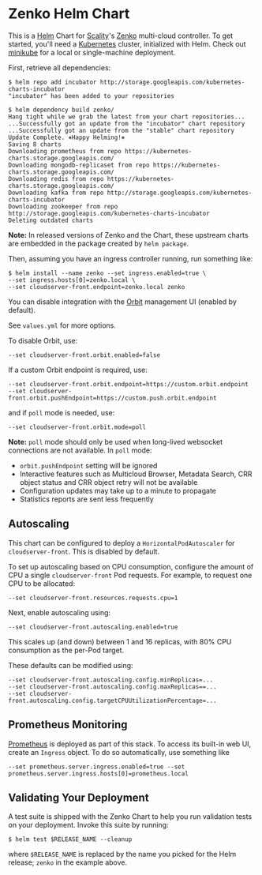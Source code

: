 Zenko Helm Chart
================

This is a [Helm] Chart for [Scality]'s [Zenko] multi-cloud controller. To get
started, you'll need a [Kubernetes] cluster, initialized with Helm. Check out
[minikube](./minikube.md) for a local or single-machine deployment.

First, retrieve all dependencies:

```console
$ helm repo add incubator http://storage.googleapis.com/kubernetes-charts-incubator
"incubator" has been added to your repositories

$ helm dependency build zenko/
Hang tight while we grab the latest from your chart repositories...
...Successfully got an update from the "incubator" chart repository
...Successfully got an update from the "stable" chart repository
Update Complete. ⎈Happy Helming!⎈
Saving 8 charts
Downloading prometheus from repo https://kubernetes-charts.storage.googleapis.com/
Downloading mongodb-replicaset from repo https://kubernetes-charts.storage.googleapis.com/
Downloading redis from repo https://kubernetes-charts.storage.googleapis.com/
Downloading kafka from repo http://storage.googleapis.com/kubernetes-charts-incubator
Downloading zookeeper from repo http://storage.googleapis.com/kubernetes-charts-incubator
Deleting outdated charts
```

**Note:** In released versions of Zenko and the Chart, these upstream charts
are embedded in the package created by `helm package`.

Then, assuming you have an ingress controller running, run something like:

```shell
$ helm install --name zenko --set ingress.enabled=true \
--set ingress.hosts[0]=zenko.local \
--set cloudserver-front.endpoint=zenko.local zenko
```

You can disable integration with the [Orbit] management UI (enabled by default).

See `values.yml` for more options.

To disable Orbit, use:

```shell
--set cloudserver-front.orbit.enabled=false
```

If a custom Orbit endpoint is required, use:

```shell
--set cloudserver-front.orbit.endpoint=https://custom.orbit.endpoint
--set cloudserver-front.orbit.pushEndpoint=https://custom.push.orbit.endpoint
```

and if `poll` mode is needed, use:
```shell
--set cloudserver-front.orbit.mode=poll
```

**Note:** `poll` mode should only be used when long-lived websocket connections
are not available. In `poll` mode:

+ `orbit.pushEndpoint` setting will be ignored
+ Interactive features such as Multicloud Browser, Metadata Search, CRR object
  status and CRR object retry will not be available
+ Configuration updates may take up to a minute to propagate
+ Statistics reports are sent less frequently

Autoscaling
-----------

This chart can be configured to deploy a `HorizontalPodAutoscaler` for
`cloudserver-front`. This is disabled by default.

To set up autoscaling based on CPU consumption, configure the amount of CPU a
single `cloudserver-front` Pod requests. For example, to request one CPU to be
allocated:

```shell
--set cloudserver-front.resources.requests.cpu=1
```

Next, enable autoscaling using:

```shell
--set cloudserver-front.autoscaling.enabled=true
```

This scales up (and down) between 1 and 16 replicas, with 80% CPU
consumption as the per-Pod target.

These defaults can be modified using:

```shell
--set cloudserver-front.autoscaling.config.minReplicas=...
--set cloudserver-front.autoscaling.config.maxReplicas==...
--set cloudserver-front.autoscaling.config.targetCPUUtilizationPercentage=...
```

Prometheus Monitoring
---------------------

[Prometheus] is deployed as part of this stack. To access its built-in web UI,
create an `Ingress` object. To do so automatically, use something like

```shell
--set prometheus.server.ingress.enabled=true --set prometheus.server.ingress.hosts[0]=prometheus.local
```

Validating Your Deployment
--------------------------

A test suite is shipped with the Zenko Chart to help you run validation tests on
your deployment. Invoke this suite by running:

```shell
$ helm test $RELEASE_NAME --cleanup
```

where `$RELEASE_NAME` is replaced by the name you picked for the Helm release;
`zenko` in the example above.

[Helm]: https://helm.sh
[Scality]: https://scality.com
[Zenko]: https://zenko.io
[Kubernetes]: https://kubernetes.io
[Orbit]: https://admin.zenko.io/user
[Prometheus]: https://prometheus.io

